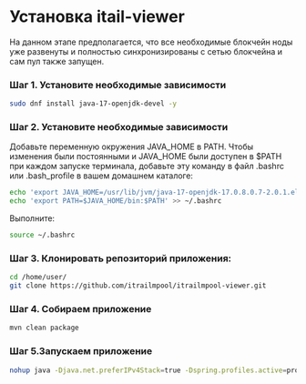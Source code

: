# Установка itail-viewer
На данном этапе предполагается, что все необходимые блокчейн ноды уже развенуты и полностью синхронизированы с сетью блокчейна и сам пул также запущен.

### Шаг 1. Установите необходимые зависимости
```sh
sudo dnf install java-17-openjdk-devel -y
```
### Шаг 2. Установите необходимые зависимости
Добавьте переменную окружения JAVA_HOME в PATH. Чтобы изменения были постоянными и JAVA_HOME были доступен в $PATH при каждом запуске терминала, добавьте эту команду в файл .bashrc или .bash_profile в вашем домашнем каталоге:
```sh
echo 'export JAVA_HOME=/usr/lib/jvm/java-17-openjdk-17.0.8.0.7-2.0.1.el8.x86_64/' >> ~/.bashrc
echo 'export PATH=$JAVA_HOME/bin:$PATH' >> ~/.bashrc
```
Выполните:
```sh
source ~/.bashrc
```
### Шаг 3. Клонировать репозиторий приложения:
```sh
cd /home/user/
git clone https://github.com/itrailmpool/itrailmpool-viewer.git
```
### Шаг 4. Собираем приложение
```sh
mvn clean package
```
### Шаг 5.Запускаем приложение
```sh
nohup java -Djava.net.preferIPv4Stack=true -Dspring.profiles.active=prod -Denv=prod -jar ./target/itrailmpool-viewer.jar &
```
